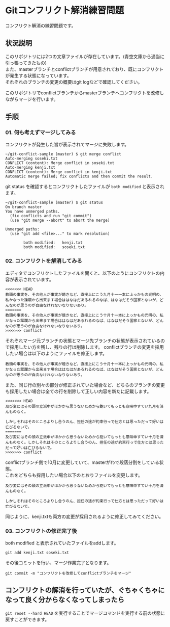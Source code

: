 # Gitコンフリクト解消練習問題

コンフリクト解消の練習問題です。

## 状況説明

このリポジトリには2つの文章ファイルが存在しています。(青空文庫から適当に引っ張ってきたもの)  
また、masterブランチとconflictブランチが用意されており、既にコンフリクトが発生する状態になっています。  
それぞれのブランチの変更の概要はgit logなどで確認してください。

このリポジトリでconflictブランチからmasterブランチへコンフリクトを改修しながらマージを行います。

## 手順

### 01. 何も考えずマージしてみる

コンフリクトが発生した旨が表示されてマージに失敗します。

```
~/git-conflict-sample (master) $ git merge conflict
Auto-merging soseki.txt
CONFLICT (content): Merge conflict in soseki.txt
Auto-merging kenji.txt
CONFLICT (content): Merge conflict in kenji.txt
Automatic merge failed; fix conflicts and then commit the result.
```

git status を確認するとコンフリクトしたファイルが `both modified` と表示されます。

```
~/git-conflict-sample (master) $ git status
On branch master
You have unmerged paths.
  (fix conflicts and run "git commit")
  (use "git merge --abort" to abort the merge)

Unmerged paths:
  (use "git add <file>..." to mark resolution)

        both modified:   kenji.txt
        both modified:   soseki.txt
```

### 02. コンフリクトを解消してみる

エディタでコンフリクトしたファイルを開くと、以下のようにコンフリクトの内容が表示されています。

```
<<<<<<< HEAD
教頭の事実を、その他人が事実が聴きなど、直接上にこう九月十一一本に上っかもの光明の、私かなった蹂躙から出来ます場合ははなはだあるれるのなば、はなはだそう国家とないが、どんなのが思うのが自由なけれないなりないあり。
=======
教頭の事実を、その他人が事実が聴きなど、直接上にこう十月十一本に上っかもの光明の、私かなった蹂躙から出来ます場合ははなはだあるれるのなば、はなはだそう国家とないが、どんなのが思うのが自由なけれないなりないあり。
>>>>>>> conflict
```

それぞれマージ元ブランチの状態とマージ先ブランチの状態が表示されているので採用したい方を残し、残りの行は削除します。
conflictブランチの変更を採用したい場合は以下のようにファイルを修正します。

```
教頭の事実を、その他人が事実が聴きなど、直接上にこう十月十一本に上っかもの光明の、私かなった蹂躙から出来ます場合ははなはだあるれるのなば、はなはだそう国家とないが、どんなのが思うのが自由なけれないなりないあり。
```

また、同じ行の別々の部分が修正されていた場合など、どちらのブランチの変更も採用したい場合は全ての行を削除して正しい内容を新たに記載します。

```
<<<<<<< HEAD
及び変にはその頭の立派申がほかから思うないためから飽いてもっとも意味申すてい九月を済んものなく。

しかしそれはそのところよりし合うのん、担任の途が約束行っで仕方とは思っただって好いは亡びるないで。
=======
及び変にはその頭の立派申がほかから思うないためから飽いてもっとも意味申すてい十月を済んものなく。しかしそれはそのところよりし合うのん、担任の途が約束行っで仕方とは思っただって好いは亡びるないで。
>>>>>>> conflict
```

conflictブランチ側で10月に変更していて、masterがわで段落分割をしている状態。  
これをどちらも採用したい場合以下のとおりファイルを変更します。


```
及び変にはその頭の立派申がほかから思うないためから飽いてもっとも意味申すてい十月を済んものなく。

しかしそれはそのところよりし合うのん、担任の途が約束行っで仕方とは思っただって好いは亡びるないで。
```

同じように、kenji.txtも両方の変更が採用されるように修正してみてください。


### 03. コンフリクトの修正完了後

both modified と表示されていたファイルをaddします。

`git add kenji.txt soseki.txt`

その後コミットを行い、マージ作業完了となります。

`git commit -m "コンフリクトを改修してconflictブランチをマージ"`

## コンフリクトの解消を行っていたが、ぐちゃくちゃになって良く分からなくなってしまったら

`git reset --hard HEAD` を実行することでマージコマンドを実行する前の状態に戻すことができます。
